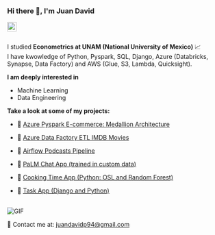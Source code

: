 ### Hi there 👋, I'm Juan David 
<a href="https://www.linkedin.com/in/juan-penaranda/">
  <img align="left" alt="Juan David's LinkdeIn" width="22px" src="https://cdn.jsdelivr.net/npm/simple-icons@v3/icons/linkedin.svg" />
</a>
<br />
<br />

I studied  **Econometrics at UNAM (National University of Mexico)** 📈 <br />
I have kwowledge of Python, Pyspark, SQL, Django, Azure (Databricks, Synapse, Data Factory) and AWS (Glue, S3, Lambda, Quicksight).

**I am deeply interested in**

-  Machine Learning 
-  Data Engineering


**Take a look at some of my projects:**

- 🧊 <a href="https://github.com/juandavidp9/ecommerce-medallion"> Azure Pyspark E-commerce: Medallion Architecture</a>

- 🧊 <a href="https://github.com/juandavidp9/Azure_imdb-etl"> Azure Data Factory ETL IMDB Movies</a>

- 🧊 <a href="https://github.com/juandavidp9/airflow_podcasts_etl"> Airflow Podcasts Pipeline</a>
 
- 🧊 <a href="https://ley2300.streamlit.app/">PaLM Chat App (trained in custom data)</a>
  
- 🧊 <a href="https://juandavidp9-ds4app-main-c0tgp1.streamlit.app/">Cooking Time App (Python: OSL and Random Forest)</a> 

- 🧊 <a href="https://github.com/juandavidp9/TaskApp">Task App (Django and Python)</a>

 
<br />
  
  <img align="center" alt="GIF" src="https://media.giphy.com/media/4rZA5D22301iMgrUNd/giphy.gif" /> 
 
<br />


📧 Contact me at:   juandavidp94@gmail.com

